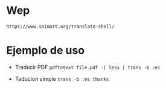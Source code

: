 # Wep 
`https://www.soimort.org/translate-shell/`

# Ejemplo de uso 

- Traducir PDF 
`pdftotext file.pdf -| less | trans -b :es`

- Taducion simple
`trans -b :es thanks`
